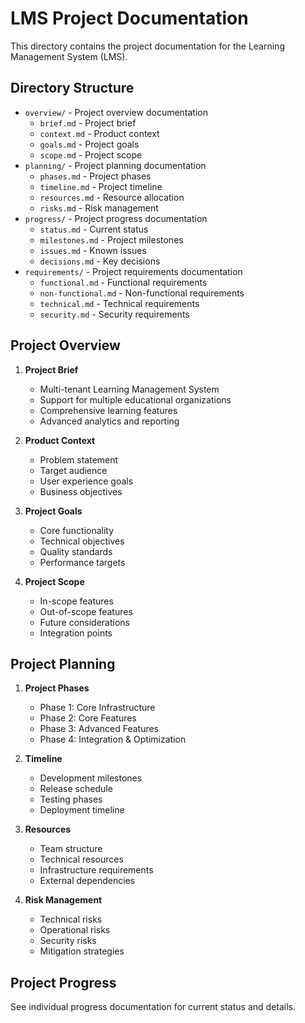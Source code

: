 # LMS Project Documentation

This directory contains the project documentation for the Learning Management System (LMS).

## Directory Structure

- `overview/` - Project overview documentation
  - `brief.md` - Project brief
  - `context.md` - Product context
  - `goals.md` - Project goals
  - `scope.md` - Project scope
- `planning/` - Project planning documentation
  - `phases.md` - Project phases
  - `timeline.md` - Project timeline
  - `resources.md` - Resource allocation
  - `risks.md` - Risk management
- `progress/` - Project progress documentation
  - `status.md` - Current status
  - `milestones.md` - Project milestones
  - `issues.md` - Known issues
  - `decisions.md` - Key decisions
- `requirements/` - Project requirements documentation
  - `functional.md` - Functional requirements
  - `non-functional.md` - Non-functional requirements
  - `technical.md` - Technical requirements
  - `security.md` - Security requirements

## Project Overview

1. **Project Brief**
   - Multi-tenant Learning Management System
   - Support for multiple educational organizations
   - Comprehensive learning features
   - Advanced analytics and reporting

2. **Product Context**
   - Problem statement
   - Target audience
   - User experience goals
   - Business objectives

3. **Project Goals**
   - Core functionality
   - Technical objectives
   - Quality standards
   - Performance targets

4. **Project Scope**
   - In-scope features
   - Out-of-scope features
   - Future considerations
   - Integration points

## Project Planning

1. **Project Phases**
   - Phase 1: Core Infrastructure
   - Phase 2: Core Features
   - Phase 3: Advanced Features
   - Phase 4: Integration & Optimization

2. **Timeline**
   - Development milestones
   - Release schedule
   - Testing phases
   - Deployment timeline

3. **Resources**
   - Team structure
   - Technical resources
   - Infrastructure requirements
   - External dependencies

4. **Risk Management**
   - Technical risks
   - Operational risks
   - Security risks
   - Mitigation strategies

## Project Progress

See individual progress documentation for current status and details. 